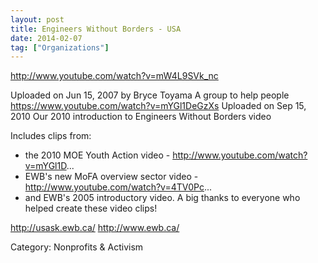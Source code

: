 ```yaml
---
layout: post
title: Engineers Without Borders - USA
date: 2014-02-07
tag: ["Organizations"]
---
```


http://www.youtube.com/watch?v=mW4L9SVk_nc

 Uploaded on Jun 15, 2007 by Bryce Toyama
 A group to help people
 https://www.youtube.com/watch?v=mYGl1DeGzXs
 Uploaded on Sep 15, 2010
 Our 2010 introduction to Engineers Without Borders video

 Includes clips from:
 - the 2010 MOE Youth Action video - http://www.youtube.com/watch?v=mYGl1D...
 - EWB's new MoFA overview sector video - http://www.youtube.com/watch?v=4TV0Pc...
 - and EWB's 2005 introductory video.
 A big thanks to everyone who helped create these video clips!

 http://usask.ewb.ca/
 http://www.ewb.ca/

 Category: Nonprofits & Activism

 